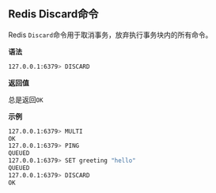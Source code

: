 ## Redis Discard命令

Redis `Discard`命令用于取消事务，放弃执行事务块内的所有命令。

**语法**

```bash
127.0.0.1:6379> DISCARD
```

**返回值**

总是返回`OK`

**示例**

```bash
127.0.0.1:6379> MULTI
OK
127.0.0.1:6379> PING
QUEUED
127.0.0.1:6379> SET greeting "hello"
QUEUED
127.0.0.1:6379> DISCARD
OK
```
